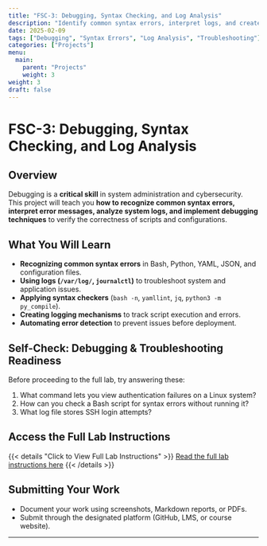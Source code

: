 ```yaml
---
title: "FSC-3: Debugging, Syntax Checking, and Log Analysis"
description: "Identify common syntax errors, interpret logs, and create debugging mechanisms to improve troubleshooting skills."
date: 2025-02-09
tags: ["Debugging", "Syntax Errors", "Log Analysis", "Troubleshooting"]
categories: ["Projects"]
menu:
  main:
    parent: "Projects"
    weight: 3
weight: 3
draft: false
---
```


# FSC-3: Debugging, Syntax Checking, and Log Analysis

## Overview
Debugging is a **critical skill** in system administration and cybersecurity. This project will teach you **how to recognize common syntax errors, interpret error messages, analyze system logs, and implement debugging techniques** to verify the correctness of scripts and configurations.

## What You Will Learn
- **Recognizing common syntax errors** in Bash, Python, YAML, JSON, and configuration files.
- **Using logs (`/var/log/`, `journalctl`)** to troubleshoot system and application issues.
- **Applying syntax checkers** (`bash -n`, `yamllint`, `jq`, `python3 -m py_compile`).
- **Creating logging mechanisms** to track script execution and errors.
- **Automating error detection** to prevent issues before deployment.

## Self-Check: Debugging & Troubleshooting Readiness
Before proceeding to the full lab, try answering these:
1. What command lets you view authentication failures on a Linux system?
2. How can you check a Bash script for syntax errors without running it?
3. What log file stores SSH login attempts?

## Access the Full Lab Instructions
{{< details "Click to View Full Lab Instructions" >}}
[Read the full lab instructions here](./lab)
{{< /details >}}

## Submitting Your Work
- Document your work using screenshots, Markdown reports, or PDFs.
- Submit through the designated platform (GitHub, LMS, or course website).

---

